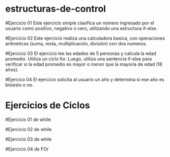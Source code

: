 # estructuras-de-control

#Ejercicio 01 
Este ejercicio simple clasifica un número ingresado por el usuario como positivo, negativo o cero, utilizando una estructura if-else.

#Ejercicio 02 
Este ejercicio realiza una calculadora basica, con operaciones aritmeticas (suma, resta, multiplicación, división) con dos numeros.

#Ejercicio 03
El ejercicio lee las edades de 5 personas y calcula la edad promedio. Utiliza un ciclo for. Luego, utiliza una sentencia if-else para verificar si la edad promedio es mayor o menor que la mayoría de edad (18 años).

#Ejercico 04
El ejercicio solicita al usuario un año y determina si ese año es bisiesto o no.

# Ejercicios de Ciclos 

#Ejercicio 01 de while


#Ejercicio 02 de while

#Ejercicio 03 de while 

#Ejercicio 04 de FOr 

